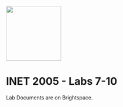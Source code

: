 <img width="150px" src="https://w0244079.github.io/nscc/nscc-jpeg.jpg" >

# INET 2005 - Labs 7-10

Lab Documents are on Brightspace.
